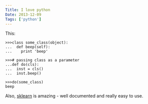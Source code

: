 ```yaml
---
Title: I love python
Date: 2013-12-09
Tags: ['python']
---
```


This:

    >>>class some_class(object):
    ...  def beep(self):
    ...    print 'beep'

    >>># passing class as a parameter
    ...def do(cls):
    ...  inst = cls()
    ...  inst.beep()

    >>>do(some_class)
    beep

Also, [sklearn](http://scikit-learn.org/) is amazing - well documented and really easy to use.
